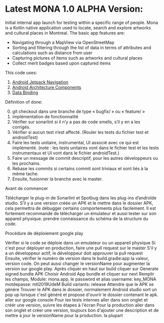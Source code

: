 # Latest MONA 1.0 ALPHA Version:

Initial internal app launch for testing within a specific range of people. Mona is a Kotlin 
native application used to locate, search and explore artworks and cultural places in Montreal.
The basic app features are:
 - Navigating through a MapView via OpenStreetMap
 - Sorting and filtering through the list of data in terms of attributes and calculations such as distance from user
 - Capturing pictures of items such as artworks and cultural places
 - Collect merit badges based upon captured items

This code uses:
1) [Android Jetpack Navigation](https://developer.android.com/guide/navigation)
2) [Android Architecture Components](https://developer.android.com/topic/libraries/architecture)
3) [Data Binding](https://developer.android.com/topic/libraries/data-binding)

Définition of done:

0) git checkout dans une branche de type « bugfix/ » ou « feature/ » 
1) implémentation de fonctionnalité
2) Vérifier sur sonarlint si il n’y a pas de code smells, s’il y en a les corrigés.
3) Vérifier si aucun test n’est affecté. (Rouler les tests du fichier test et androidTest)
4) Faire les tests unitaire, instrumental, UI associé avec ce qui est implémenté. (note : les tests unitaires vont dans le fichier test et les tests instrumentaux et UI vont dans le fichier androidTest.)
5) Faire un message de commit descriptif, pour les autres développeurs ou les prochains. 
6) Rebase les commits si certains commit sont triviaux et sont liés à la même tache.
7) Ensuite, fusionner la branche avec le master.

Avant de commencer 

Télécharger le plug-in de Sonarlint et Spotbug dans les plug-ins d’androïde studio.
S’il y a une version créée un APK et le mettre dans le dossier APK, cela permettra de débugger certains comportements plus facilement.
Il est fortement recommandé de télécharger un émulateur et aussi tester sur son appareil physique.
prendre connaissance du schéma de la structure du code.

Procédure de déploiement google play

Vérifier si le code se déploie dans un emulateur ou un appareil physique
Si c'est pour déployer en production, faire une pull request sur le master
S'il y a un développeur actif, le développeur doit approuver la pull request
Ensuite, vérifier le numéro de version dans le build.gradle:app la valeur, version code. On peut aussi changer le versionName pour augmenter la version sur google play.
Après cliquer en haut sur build
cliquer sur Generate signed bundle APK
Choisir Android App bundle et cliquer sur next
Remplir les champs, Module: mona.app, le password et alias username: key_MONA motdepasse: mtl2019UdeM
Build variants: release
Attendre que le APK se génère
Trouver le APK dans le dossier, normalement Android studio sort un pop up lorsque c'est généré et propose d'ouvrir le dossier contenant le apk.
aller sur google console
Pour les tests internes aller dans son onglet et créér une version, suivre les étapes à l'écran
Pour la production aller dans son onglet et créer une version, toujours bon d'ajouter une description et de mettre à jour le versionName pour la production.
la plupart
